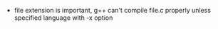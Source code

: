 * file extension is important, g++ can't compile file.c properly unless specified language with -x option
